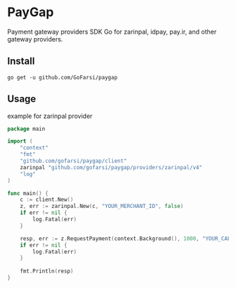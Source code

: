 # PayGap
Payment gateway providers SDK Go for zarinpal, idpay, pay.ir, and other gateway providers.

## Install

```shell
go get -u github.com/GoFarsi/paygap
```

## Usage

example for zarinpal provider

```go
package main

import (
	"context"
	"fmt"
	"github.com/gofarsi/paygap/client"
	zarinpal "github.com/gofarsi/paygap/providers/zarinpal/v4"
	"log"
)

func main() {
	c := client.New()
	z, err := zarinpal.New(c, "YOUR_MERCHANT_ID", false)
	if err != nil {
		log.Fatal(err)
	}

	resp, err := z.RequestPayment(context.Background(), 1000, "YOUR_CALL_BACK", "YOUR_CURRENCY", "description", nil)
	if err != nil {
		log.Fatal(err)
	}
	
	fmt.Println(resp)
}
```

